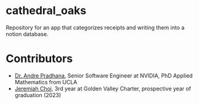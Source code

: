 # cathedral_oaks
Repository for an app that categorizes receipts and writing them into a notion database.

# Contributors
- [Dr. Andre Pradhana](https://www.linkedin.com/in/andre-pradhana-93313428), Senior Software Engineer at NVIDIA, PhD Applied Mathematics from UCLA 
- [Jeremiah Choi](https://www.linkedin.com/in/jeremiah-choi-842bab254/), 3rd year at Golden Valley Charter, prospective year of graduation (2023)

